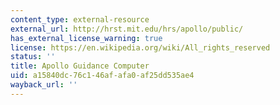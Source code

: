 ```yaml
---
content_type: external-resource
external_url: http://hrst.mit.edu/hrs/apollo/public/
has_external_license_warning: true
license: https://en.wikipedia.org/wiki/All_rights_reserved
status: ''
title: Apollo Guidance Computer
uid: a15840dc-76c1-46af-afa0-af25dd535ae4
wayback_url: ''
---
```

